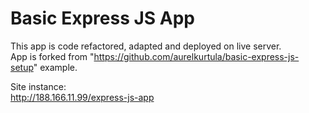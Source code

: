 # Basic Express JS App

This app is code refactored, adapted and deployed on live server.  
App is forked from "<https://github.com/aurelkurtula/basic-express-js-setup>" example.  

Site instance:  
<http://188.166.11.99/express-js-app>
